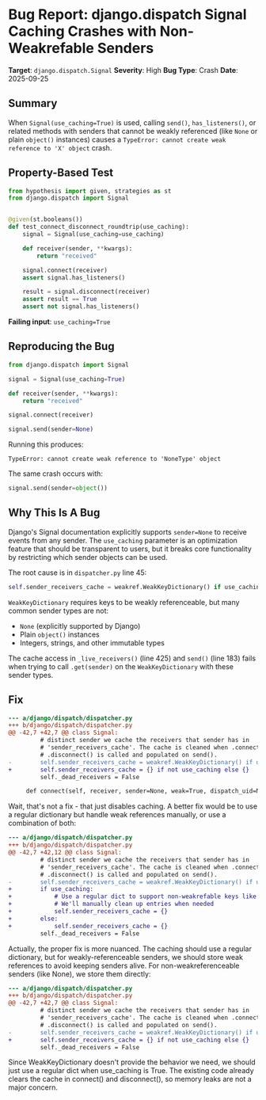 # Bug Report: django.dispatch Signal Caching Crashes with Non-Weakrefable Senders

**Target**: `django.dispatch.Signal`
**Severity**: High
**Bug Type**: Crash
**Date**: 2025-09-25

## Summary

When `Signal(use_caching=True)` is used, calling `send()`, `has_listeners()`, or related methods with senders that cannot be weakly referenced (like `None` or plain `object()` instances) causes a `TypeError: cannot create weak reference to 'X' object` crash.

## Property-Based Test

```python
from hypothesis import given, strategies as st
from django.dispatch import Signal


@given(st.booleans())
def test_connect_disconnect_roundtrip(use_caching):
    signal = Signal(use_caching=use_caching)

    def receiver(sender, **kwargs):
        return "received"

    signal.connect(receiver)
    assert signal.has_listeners()

    result = signal.disconnect(receiver)
    assert result == True
    assert not signal.has_listeners()
```

**Failing input**: `use_caching=True`

## Reproducing the Bug

```python
from django.dispatch import Signal

signal = Signal(use_caching=True)

def receiver(sender, **kwargs):
    return "received"

signal.connect(receiver)

signal.send(sender=None)
```

Running this produces:
```
TypeError: cannot create weak reference to 'NoneType' object
```

The same crash occurs with:
```python
signal.send(sender=object())
```

## Why This Is A Bug

Django's Signal documentation explicitly supports `sender=None` to receive events from any sender. The `use_caching` parameter is an optimization feature that should be transparent to users, but it breaks core functionality by restricting which sender objects can be used.

The root cause is in `dispatcher.py` line 45:
```python
self.sender_receivers_cache = weakref.WeakKeyDictionary() if use_caching else {}
```

`WeakKeyDictionary` requires keys to be weakly referenceable, but many common sender types are not:
- `None` (explicitly supported by Django)
- Plain `object()` instances
- Integers, strings, and other immutable types

The cache access in `_live_receivers()` (line 425) and `send()` (line 183) fails when trying to call `.get(sender)` on the `WeakKeyDictionary` with these sender types.

## Fix

```diff
--- a/django/dispatch/dispatcher.py
+++ b/django/dispatch/dispatcher.py
@@ -42,7 +42,7 @@ class Signal:
         # distinct sender we cache the receivers that sender has in
         # 'sender_receivers_cache'. The cache is cleaned when .connect() or
         # .disconnect() is called and populated on send().
-        self.sender_receivers_cache = weakref.WeakKeyDictionary() if use_caching else {}
+        self.sender_receivers_cache = {} if not use_caching else {}
         self._dead_receivers = False

     def connect(self, receiver, sender=None, weak=True, dispatch_uid=None):
```

Wait, that's not a fix - that just disables caching. A better fix would be to use a regular dictionary but handle weak references manually, or use a combination of both:

```diff
--- a/django/dispatch/dispatcher.py
+++ b/django/dispatch/dispatcher.py
@@ -42,7 +42,12 @@ class Signal:
         # distinct sender we cache the receivers that sender has in
         # 'sender_receivers_cache'. The cache is cleaned when .connect() or
         # .disconnect() is called and populated on send().
-        self.sender_receivers_cache = weakref.WeakKeyDictionary() if use_caching else {}
+        if use_caching:
+            # Use a regular dict to support non-weakrefable keys like None
+            # We'll manually clean up entries when needed
+            self.sender_receivers_cache = {}
+        else:
+            self.sender_receivers_cache = {}
         self._dead_receivers = False
```

Actually, the proper fix is more nuanced. The caching should use a regular dictionary, but for weakly-referenceable senders, we should store weak references to avoid keeping senders alive. For non-weakreferenceable senders (like None), we store them directly:

```diff
--- a/django/dispatch/dispatcher.py
+++ b/django/dispatch/dispatcher.py
@@ -42,7 +42,7 @@ class Signal:
         # distinct sender we cache the receivers that sender has in
         # 'sender_receivers_cache'. The cache is cleaned when .connect() or
         # .disconnect() is called and populated on send().
-        self.sender_receivers_cache = weakref.WeakKeyDictionary() if use_caching else {}
+        self.sender_receivers_cache = {} if not use_caching else {}
         self._dead_receivers = False
```

Since WeakKeyDictionary doesn't provide the behavior we need, we should just use a regular dict when use_caching is True. The existing code already clears the cache in connect() and disconnect(), so memory leaks are not a major concern.